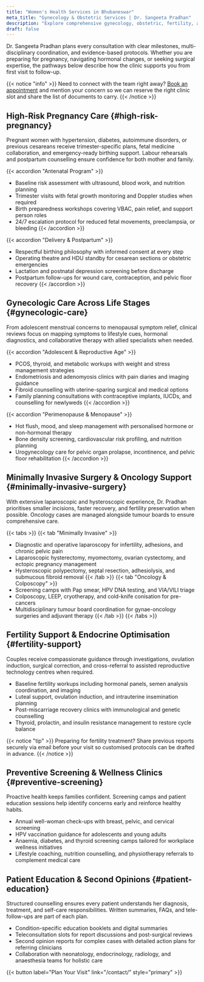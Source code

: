 ```yaml
---
title: "Women's Health Services in Bhubaneswar"
meta_title: "Gynecology & Obstetric Services | Dr. Sangeeta Pradhan"
description: "Explore comprehensive gynecology, obstetric, fertility, and preventive health services delivered by Dr. Sangeeta Pradhan in Bhubaneswar, Odisha."
draft: false
---
```


Dr. Sangeeta Pradhan plans every consultation with clear milestones, multi-disciplinary coordination, and evidence-based protocols. Whether you are preparing for pregnancy, navigating hormonal changes, or seeking surgical expertise, the pathways below describe how the clinic supports you from first visit to follow-up.

{{< notice "info" >}}
Need to connect with the team right away? [Book an appointment](/contact/) and mention your concern so we can reserve the right clinic slot and share the list of documents to carry.
{{< /notice >}}

## High-Risk Pregnancy Care {#high-risk-pregnancy}

Pregnant women with hypertension, diabetes, autoimmune disorders, or previous cesareans receive trimester-specific plans, fetal medicine collaboration, and emergency-ready birthing support. Labour rehearsals and postpartum counselling ensure confidence for both mother and family.

{{< accordion "Antenatal Program" >}}
- Baseline risk assessment with ultrasound, blood work, and nutrition planning
- Trimester visits with fetal growth monitoring and Doppler studies when required
- Birth preparedness workshops covering VBAC, pain relief, and support person roles
- 24/7 escalation protocol for reduced fetal movements, preeclampsia, or bleeding
{{< /accordion >}}

{{< accordion "Delivery & Postpartum" >}}
- Respectful birthing philosophy with informed consent at every step
- Operating theatre and HDU standby for cesarean sections or obstetric emergencies
- Lactation and postnatal depression screening before discharge
- Postpartum follow-ups for wound care, contraception, and pelvic floor recovery
{{< /accordion >}}

## Gynecologic Care Across Life Stages {#gynecologic-care}

From adolescent menstrual concerns to menopausal symptom relief, clinical reviews focus on mapping symptoms to lifestyle cues, hormonal diagnostics, and collaborative therapy with allied specialists when needed.

{{< accordion "Adolescent & Reproductive Age" >}}
- PCOS, thyroid, and metabolic workups with weight and stress management strategies
- Endometriosis and adenomyosis clinics with pain diaries and imaging guidance
- Fibroid counselling with uterine-sparing surgical and medical options
- Family planning consultations with contraceptive implants, IUCDs, and counselling for newlyweds
{{< /accordion >}}

{{< accordion "Perimenopause & Menopause" >}}
- Hot flush, mood, and sleep management with personalised hormone or non-hormonal therapy
- Bone density screening, cardiovascular risk profiling, and nutrition planning
- Urogynecology care for pelvic organ prolapse, incontinence, and pelvic floor rehabilitation
{{< /accordion >}}

## Minimally Invasive Surgery & Oncology Support {#minimally-invasive-surgery}

With extensive laparoscopic and hysteroscopic experience, Dr. Pradhan prioritises smaller incisions, faster recovery, and fertility preservation when possible. Oncology cases are managed alongside tumour boards to ensure comprehensive care.

{{< tabs >}}
{{< tab "Minimally Invasive" >}}
- Diagnostic and operative laparoscopy for infertility, adhesions, and chronic pelvic pain
- Laparoscopic hysterectomy, myomectomy, ovarian cystectomy, and ectopic pregnancy management
- Hysteroscopic polypectomy, septal resection, adhesiolysis, and submucous fibroid removal
{{< /tab >}}
{{< tab "Oncology & Colposcopy" >}}
- Screening camps with Pap smear, HPV DNA testing, and VIA/VILI triage
- Colposcopy, LEEP, cryotherapy, and cold-knife conisation for pre-cancers
- Multidisciplinary tumour board coordination for gynae-oncology surgeries and adjuvant therapy
{{< /tab >}}
{{< /tabs >}}

## Fertility Support & Endocrine Optimisation {#fertility-support}

Couples receive compassionate guidance through investigations, ovulation induction, surgical correction, and cross-referral to assisted reproductive technology centres when required.

- Baseline fertility workups including hormonal panels, semen analysis coordination, and imaging
- Luteal support, ovulation induction, and intrauterine insemination planning
- Post-miscarriage recovery clinics with immunological and genetic counselling
- Thyroid, prolactin, and insulin resistance management to restore cycle balance

{{< notice "tip" >}}
Preparing for fertility treatment? Share previous reports securely via email before your visit so customised protocols can be drafted in advance.
{{< /notice >}}

## Preventive Screening & Wellness Clinics {#preventive-screening}

Proactive health keeps families confident. Screening camps and patient education sessions help identify concerns early and reinforce healthy habits.

- Annual well-woman check-ups with breast, pelvic, and cervical screening
- HPV vaccination guidance for adolescents and young adults
- Anaemia, diabetes, and thyroid screening camps tailored for workplace wellness initiatives
- Lifestyle coaching, nutrition counselling, and physiotherapy referrals to complement medical care

## Patient Education & Second Opinions {#patient-education}

Structured counselling ensures every patient understands her diagnosis, treatment, and self-care responsibilities. Written summaries, FAQs, and tele-follow-ups are part of each plan.

- Condition-specific education booklets and digital summaries
- Teleconsultation slots for report discussions and post-surgical reviews
- Second opinion reports for complex cases with detailed action plans for referring clinicians
- Collaboration with neonatology, endocrinology, radiology, and anaesthesia teams for holistic care

{{< button label="Plan Your Visit" link="/contact/" style="primary" >}}
